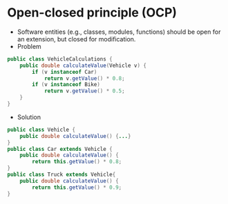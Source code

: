 # Open-closed principle (OCP)
- Software entities (e.g., classes, modules, functions) should be open for an extension, but closed for modification.
- Problem
```java
public class VehicleCalculations {
    public double calculateValue(Vehicle v) {
        if (v instanceof Car) 
            return v.getValue() * 0.8;
        if (v instanceof Bike)
            return v.getValue() * 0.5;
    }
}
```
- Solution
```java
public class Vehicle {
    public double calculateValue() {...}
}
public class Car extends Vehicle {
    public double calculateValue() {
        return this.getValue() * 0.8;
}
public class Truck extends Vehicle{
    public double calculateValue() {
        return this.getValue() * 0.9;
}
```